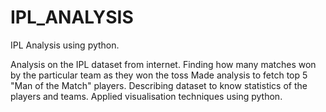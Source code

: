 # IPL_ANALYSIS
IPL Analysis using python.

Analysis on the IPL dataset from internet.
Finding how many matches won by the particular team as they won the toss
Made analysis to fetch top 5 "Man of the Match" players.
Describing dataset to know statistics of the players and teams.
Applied visualisation techniques using python.
